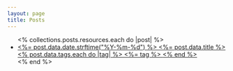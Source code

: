 ```yaml
---
layout: page
title: Posts
---
```


<ul class="max-w-lg mx-auto">
  <% collections.posts.resources.each do |post| %>
    <li class="hover:bg-slate-100 " >
      <a href="<%= post.relative_url %>"
          class="p-2 flex text-center w-full  block"
      >
        <span class="font-bold pr-4">
          <%= post.data.date.strftime("%Y-%m-%d") %>
        </span>
        <span class="grow text-left">
        <%= post.data.title %>
        </span>
        <div class="text-center justify-center hidden sm:block">
          <% post.data.tags.each do |tag| %>
            <span class="tag_badge">
            <%= tag %>
            </span>
          <% end  %>
        </div>
      </a>
    </li>
  <% end %>
</ul>
